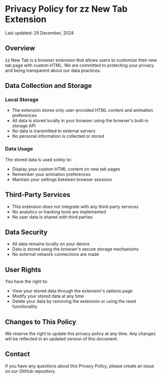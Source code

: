# Privacy Policy for zz New Tab Extension

Last updated: 29 December, 2024

## Overview
zz New Tab is a browser extension that allows users to customize their new tab page with custom HTML. We are committed to protecting your privacy and being transparent about our data practices.

## Data Collection and Storage
### Local Storage
- The extension stores only user-provided HTML content and animation preferences
- All data is stored locally in your browser using the browser's built-in storage API
- No data is transmitted to external servers
- No personal information is collected or stored

### Data Usage
The stored data is used solely to:
- Display your custom HTML content on new tab pages
- Remember your animation preferences
- Maintain your settings between browser sessions

## Third-Party Services
- This extension does not integrate with any third-party services
- No analytics or tracking tools are implemented
- No user data is shared with third parties

## Data Security
- All data remains locally on your device
- Data is stored using the browser's secure storage mechanisms
- No external network connections are made

## User Rights
You have the right to:
- View your stored data through the extension's options page
- Modify your stored data at any time
- Delete your data by removing the extension or using the reset functionality

## Changes to This Policy
We reserve the right to update this privacy policy at any time. Any changes will be reflected in an updated version of this document.

## Contact
If you have any questions about this Privacy Policy, please create an issue on our GitHub repository.